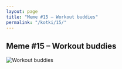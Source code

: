 ```yaml
---
layout: page
title: "Meme #15 – Workout buddies"
permalink: "/kotki/15/"
---
```


## Meme #15 – Workout buddies

![Workout buddies](https://i.chzbgr.com/full/10441197312/h236C792E/workout-buddies)

